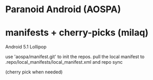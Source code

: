 Paranoid Android (AOSPA)
================================
manifests + cherry-picks (milaq)
================================

Android 5.1 Lollipop

use 'aospa/manifest.git' to init the repos.
pull the local manifest to .repo/local_manifests/local_manifest.xml and repo sync

(cherry pick when needed)
